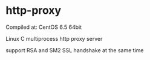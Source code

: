 # http-proxy

Compiled at: CentOS 6.5 64bit

Linux C multiprocess http proxy server

support RSA and SM2 SSL handshake at the same time
